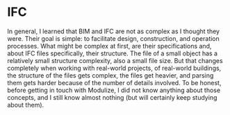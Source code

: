 # IFC

In general, I learned that BIM and IFC are not as complex as I thought they were. Their goal is simple: to facilitate design, construction, and operation processes.
What might be complex at first, are their specifications and, about IFC files specifically, their structure.
The file of a small object has a relatively small structure complexity, also a small file size. But that changes completely when working with real-world projects, of real-world buildings, the structure of the files gets complex, the files get heavier, and parsing them gets harder because of the number of details involved.
To be honest, before getting in touch with Modulize, I did not know anything about those concepts, and I still know almost nothing (but will certainly keep studying about them).